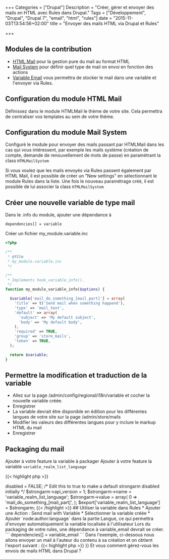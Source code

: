 +++
Categories = ["Drupal"]
Description = "Créer, gérer et envoyer des mails en HTML avec Rules dans Drupal."
Tags = ["Développement", "Drupal", "Drupal 7", "email", "html", "rules"]
date = "2015-11-03T13:54:56+02:00"
title = "Envoyer des mails HTML via Drupal et Rules"

+++

## Modules de la contribution

* [HTML Mail](https://www.drupal.org/project/htmlmail) pour la gestion pure du mail au format HTML
* [Mail System](https://www.drupal.org/project/mailsystem) pour définir quel type de mail on envoi en fonction des actions    
* [Variable Email](https://www.drupal.org/project/variable_email) vous permettra de stocker le mail dans une variable et l'envoyer via Rules.

## Configuration du module HTML Mail

Définissez dans le module HTMLMail le thème de votre site. Cela permettra de centraliser vos templates au sein de votre thème.

## Configuration du module Mail System

Configuré le module pour envoyer des mails passant par HTMLMail dans les cas qui vous intéressent, par exemple les mails système (création de compte, demande de renouvellement de mots de passe) en paramétrant la class `HTMLMailSystem`

Si vous voulez que les mails envoyés via Rules passent également par HTML Mail, il est possible de créer un "New settings" en sélectionnant le module Rules dans la liste.
Une fois le nouveau paramétrage créé, il est possible de lui associer la class `HTMLMailSystem`


## Créer une nouvelle variable de type mail

Dans le .info du module, ajouter une dépendance à

```
dependencies[] = variable
```

Créer un fichier my_module.variable.inc

```php
<?php

/**
 * @file
 * my_module.variable.inc
 */

/**
 * Implements hook_variable_info().
 */
function my_module_variable_info($options) {

  $variable['mail_do_something_[mail_part]'] = array(
    'title' => t('Send mail when something happend'),
    'type' => 'mail_text',
    'default' => array(
      'subject' => 'My default subject',
      'body' => 'My default body',
    ),
    'required' => TRUE,
    'group' => 'store_mails',
    'token' => TRUE,
  );

  return $variable;
}
```

## Permettre la modification et traduction de la variable

* Allez sur la page /admin/config/regional/i18n/variable et cocher la nouvelle variable créée.
* Enregistrer
* La variable devrait être disponible en édition pour les différentes langues de votre site sur la page /admin/store/mails
* Modifier les valeurs des différentes langues pour y inclure le markup HTML du mail
* Enregistrer

## Packaging du mail

Ajouter à votre feature la variable à packager
Ajouter à votre feature la variable `variable_realm_list_language`

{{< highlight php >}}
<?php

$strongarm = new stdClass();
$strongarm->disabled = FALSE; /* Edit this to true to make a default strongarm disabled initially */
$strongarm->api_version = 1;
$strongarm->name = 'variable_realm_list_language';
$strongarm->value = array(
  0 => 'mail_do_something_[mail_part]',
);
$export['variable_realm_list_language'] = $strongarm;
{{< /highlight >}}


## Utiliser la variable dans Rules

* Ajouter une Action : Send mail with Variable
* Sélectionner la variable créée
* Ajouter `node:author:language` dans la partie Langue, ce qui permettra d'envoyer automatiquement la variable localisée à l'utilisateur

Lors du packaging de votre rules, une dépendance à variable_email devrait se créer.

```
dependencies[] = variable_email
```

Dans l'exemple, ci-dessous nous allons envoyer un mail à l'auteur du contenu à sa création et on obtient l'export suivant :

{{< highlight php >}}

<?php

/**
 * Implements hook_default_rules_configuration().
 */
function my_module_default_rules_configuration() {
  $items = array();
  $items['rules_mail_to_author'] = entity_import('rules_config', '{ "rules_mail_to_author" : {
      "LABEL" : "Send mail to author",
      "PLUGIN" : "reaction rule",
      "OWNER" : "rules",
      "REQUIRES" : [ "variable_email", "rules" ],
      "ON" : { "node_insert--page" : { "bundle" : "page" } },
      "DO" : [
        { "variable_email_mail" : {
            "to" : [ "node:author:mail" ],
            "variable" : "mail_do_something_[mail_part]",
            "language" : [ "node:author:language" ]
          }
        },
      ]
    }
  }');

  return $items;
}

{{< /highlight >}}

Et vous comment gérez-vous les envois de mails HTML dans Drupal ?

